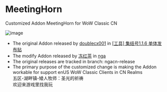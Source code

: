 # MeetingHorn<br/>
Customized Addon MeetingHorn for WoW Classic CN

![image](https://github.com/hitechbeijing/meeting-horn/raw/master/screenshot.jpg)

  * The original Addon released by [doublecx001](https://bbs.nga.cn/nuke.php?func=ucp&uid=26204939) in [[工具] 集结号1.1.6 单体发布贴](https://bbs.nga.cn/read.php?tid=19920106)
  * The modify Addon released by [冻红茶](https://bbs.nga.cn/nuke.php?func=ucp&uid=2523855) in [nga](https://bbs.nga.cn/read.php?tid=21606128)
  * The original releases are tracked in branch: ngacn-release
  * The primary purpose of the customized change is making the Addon workable for support enUS WoW Classic Clients in CN Realms<br/>
  五区-湖畔镇-矮人牧师：圣光的祈祷<br>
  欢迎来游戏里找我玩